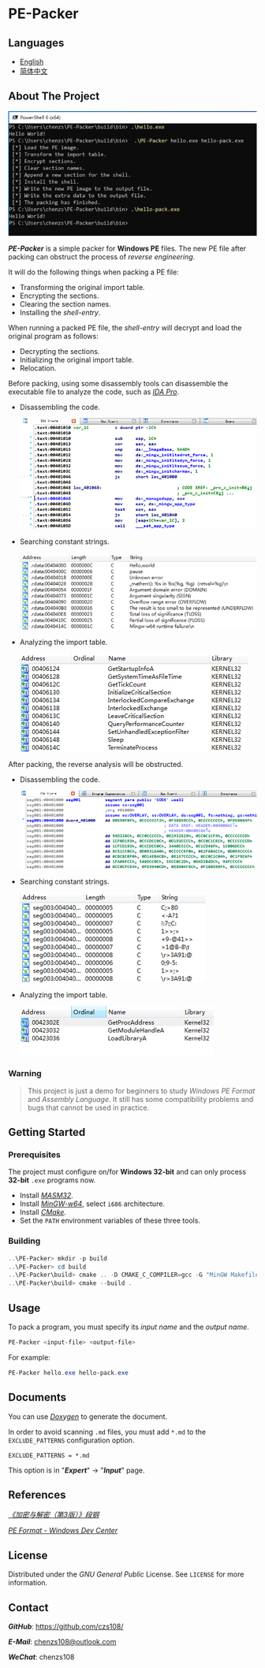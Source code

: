 # PE-Packer

## Languages

- [English](https://github.com/czs108/PE-Packer/blob/master/README.md)
- [简体中文](https://github.com/czs108/PE-Packer/blob/master/README-CN.md)

## About The Project

![test-helloworld](docs/screenshots/test-helloworld.png)

***PE-Packer*** is a simple packer for **Windows PE** files. The new PE file after packing can obstruct the process of *reverse engineering*.

It will do the following things when packing a PE file:

- Transforming the original import table.
- Encrypting the sections.
- Clearing the section names.
- Installing the *shell-entry*.

When running a packed PE file, the *shell-entry* will decrypt and load the original program as follows:

- Decrypting the sections.
- Initializing the original import table.
- Relocation.

Before packing, using some disassembly tools can disassemble the executable file to analyze the code, such as [*IDA Pro*](https://www.hex-rays.com/products/ida/).

- Disassembling the code.

  ![code](docs/screenshots/code.png)

- Searching constant strings.

  ![string](docs/screenshots/string.png)

- Analyzing the import table.

  ![import-table](docs/screenshots/import-table.png)

After packing, the reverse analysis will be obstructed.

- Disassembling the code.

  ![packed-code](docs/screenshots/packed-code.png)

- Searching constant strings.

  ![packed-string](docs/screenshots/packed-string.png)

- Analyzing the import table.

  ![packed-import-table](docs/screenshots/packed-import-table.png)

### Warning

> This project is just a demo for beginners to study *Windows PE Format* and *Assembly Language*. It still has some compatibility problems and bugs that cannot be used in practice.

## Getting Started

### Prerequisites

The project must configure on/for **Windows 32-bit** and can only process **32-bit** `.exe` programs now.

- Install [*MASM32*](http://www.masm32.com/).
- Install [*MinGW-w64*](https://www.mingw-w64.org/), select `i686` architecture.
- Install [*CMake*](https://cmake.org/).
- Set the `PATH` environment variables of these three tools.

### Building

```powershell
..\PE-Packer> mkdir -p build
..\PE-Packer> cd build
..\PE-Packer\build> cmake .. -D CMAKE_C_COMPILER=gcc -G "MinGW Makefiles"
..\PE-Packer\build> cmake --build .
```

## Usage

To pack a program, you must specify its *input name* and the *output name*.

```powershell
PE-Packer <input-file> <output-file>
```

For example:

```powershell
PE-Packer hello.exe hello-pack.exe
```

## Documents

You can use [*Doxygen*](http://www.doxygen.nl/) to generate the document.

In order to avoid scanning `.md` files, you must add `*.md` to the `EXCLUDE_PATTERNS` configuration option.

```
EXCLUDE_PATTERNS = *.md
```

This option is in "***Expert***" -> "***Input***" page.

## References

[*《加密与解密（第3版）》段钢*](https://book.douban.com/subject/3091212/)

[*PE Format - Windows Dev Center*](https://docs.microsoft.com/en-us/windows/win32/debug/pe-format/)

## License

Distributed under the *GNU General Public* License. See `LICENSE` for more information.

## Contact

***GitHub***: https://github.com/czs108/

***E-Mail***: chenzs108@outlook.com

***WeChat***: chenzs108